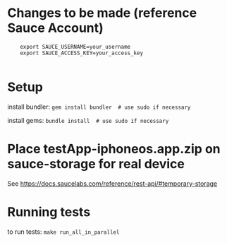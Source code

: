 # Changes to be made (reference Sauce Account)

```
	export SAUCE_USERNAME=your_username
	export SAUCE_ACCESS_KEY=your_access_key
	
```

# Setup
install bundler: `gem install bundler  # use sudo if necessary`

install gems: `bundle install  # use sudo if necessary`

# Place testApp-iphoneos.app.zip on sauce-storage for real device
See https://docs.saucelabs.com/reference/rest-api/#temporary-storage

# Running tests
to run tests: `make run_all_in_parallel`